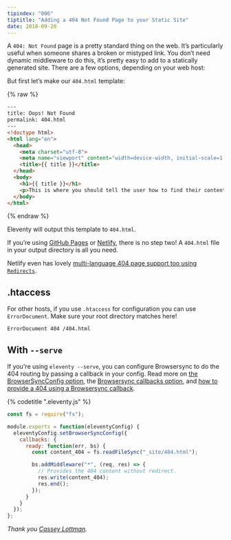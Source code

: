 ```yaml
---
tipindex: "006"
tiptitle: "Adding a 404 Not Found Page to your Static Site"
date: 2018-09-20
---
```


A `404: Not Found` page is a pretty standard thing on the web. It’s particularly useful when someone shares a broken or mistyped link. You don’t need dynamic middleware to do this, it’s pretty easy to add to a statically generated site. There are a few options, depending on your web host:

But first let’s make our `404.html` template:

{% raw %}

```html
---
title: Oops! Not Found
permalink: 404.html
---
<!doctype html>
<html lang="en">
  <head>
    <meta charset="utf-8">
    <meta name="viewport" content="width=device-width, initial-scale=1.0">
    <title>{{ title }}</title>
  </head>
  <body>
    <h1>{{ title }}</h1>
    <p>This is where you should tell the user how to find their content. Maybe on the <a href="{{ "/" | url }}">home page?</a></p>
  </body>
</html>
```

{% endraw %}

Eleventy will output this template to `404.html`.

If you’re using [GitHub Pages](https://help.github.com/articles/creating-a-custom-404-page-for-your-github-pages-site/) or [Netlify](https://www.netlify.com/docs/redirects/#custom-404), there is no step two! A `404.html` file in your output directory is all you need.

Netlify even has lovely [multi-language 404 page support too using `Redirects`](https://www.netlify.com/docs/redirects/#custom-404).

## .htaccess

For other hosts, if you use `.htaccess` for configuration you can use `ErrorDocument`. Make sure your root directory matches here!

```
ErrorDocument 404 /404.html
```

## With `--serve`

If you're using `eleventy --serve`, you can configure Browsersync to do the 404 routing by passing a callback in your config. Read more on [the BrowserSyncConfig option](https://www.11ty.io/docs/config/#override-browsersync-server-options), the [Browsersync callbacks option](https://browsersync.io/docs/options#option-callbacks), and [how to provide a 404 using a Browsersync callback](https://github.com/browsersync/browser-sync/issues/1398).

{% codetitle ".eleventy.js" %}

```js
const fs = require("fs");

module.exports = function(eleventyConfig) {
  eleventyConfig.setBrowserSyncConfig({
    callbacks: {
      ready: function(err, bs) {
        const content_404 = fs.readFileSync("_site/404.html");

        bs.addMiddleware("*", (req, res) => {
          // Provides the 404 content without redirect.
          res.write(content_404);
          res.end();
        });
      }
    }
  });
};
```

_Thank you [Cassey Lottman](https://github.com/clottman)._
